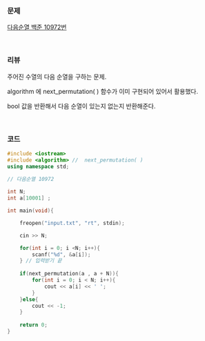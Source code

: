 ### 문제

[다음순열 백준 10972번](https://www.acmicpc.net/problem/10972)

</br>

### 리뷰

주어진 수열의 다음 순열을 구하는 문제.

algorithm 에 next_permutation( ) 함수가 이미 구현되어 있어서 활용했다. 

bool 값을 반환해서 다음 순열이 있는지 없는지 반환해준다. 

</br>

### 코드

```c++
#include <iostream>
#include <algorithm> //  next_permutation( )
using namespace std;

// 다음순열 10972  
 
int N;
int a[10001] ;

int main(void){

	freopen("input.txt", "rt", stdin);

	cin >> N;

 	for(int i = 0; i <N; i++){
		scanf("%d", &a[i]);
	} // 입력받기 끝 
	
	if(next_permutation(a , a + N)){
		for(int i = 0; i < N; i++){
			cout << a[i] << ' ';
		}		
	}else{
		cout << -1;
	}
	
	return 0;	
}
```



